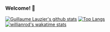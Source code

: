 ### Welcome! 👋

[![Guillaume Lauzier's github stats](https://github-readme-stats.vercel.app/api?username=guillaumelauzier&show_icons=true)](https://github.com/guillaumelauzier) [![Top Langs](https://github-readme-stats.vercel.app/api/top-langs/?username=guillaumelauzier&layout=compact)](https://github.com/guillaumelauzier/github-readme-stats) [![willianrod's wakatime stats](https://github-readme-stats.vercel.app/api/wakatime?username=guillaumelauzier)](https://github.com/guillaumelauzier/github-readme-stats)
